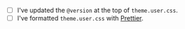 - [ ] I've updated the `@version` at the top of `theme.user.css`.
- [ ] I've formatted `theme.user.css` with [Prettier](https://prettier.io).
